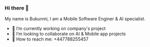 ### Hi there 👋

My name is Bukunmi, I am a Mobile Software Enginer & AI specialist.

- 🔭 I’m currently working on company's project
- 🤝 I’m looking to collaborate on AI & Mobile app projects
- 💬 How to reach me: +447788255457

